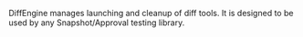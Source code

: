 DiffEngine manages launching and cleanup of diff tools. It is designed to be used by any Snapshot/Approval testing library.